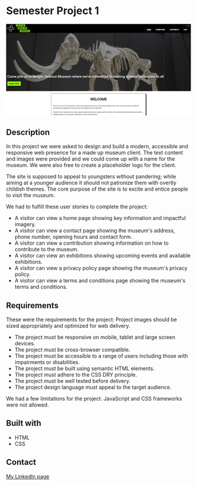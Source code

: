 # Semester Project 1

![image](./images/718f489c907392c79b369246ec7ecda9.jpg)

## Description

In this project we were asked to design and build a modern, accessible and responsive web presence for a made up museum client. The text content and images were provided and we could come up with a name for the museum. We were also free to create a placeholder logo for the client.

The site is supposed to appeal to youngsters without pandering; while aiming at a younger audience it should not patronize them with overtly childish themes. The core purpose of the site is to excite and entice people to visit the museum.

We had to fulfill these user stories to complete the project:

- A visitor can view a home page showing key information and impactful imagery.
- A visitor can view a contact page showing the museum's address, phone number, opening hours and contact form.
- A visitor can view a contribution showing information on how to contribute to the museum.
- A visitor can view an exhibitions showing upcoming events and available exhibitions.
- A visitor can view a privacy policy page showing the museum's privacy policy.
- A visitor can view a terms and conditions page showing the museum's terms and conditions.

## Requirements

These were the requirements for the project:
Project images should be sized appropriately and optimized for web delivery.

- The project must be responsive on mobile, tablet and large screen devices.
- The project must be cross-browser compatible.
- The project must be accessible to a range of users including those with impairments or disabilities.
- The project must be built using semantic HTML elements.
- The project must adhere to the CSS DRY principle.
- The project must be well tested before delivery.
- The project design language must appeal to the target audience.

We had a few limitations for the project. JavaScript and CSS frameworks were not allowed.

## Built with

- HTML
- CSS

## Contact

[My LinkedIn page](https://www.linkedin.com/in/ina-elise-flom-b55433311/)
